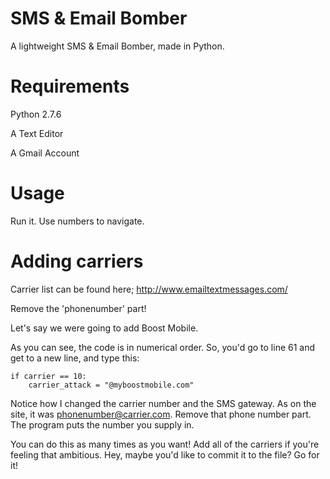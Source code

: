 SMS & Email Bomber 
====================

A lightweight SMS &amp; Email Bomber, made in Python.


Requirements
====================

Python 2.7.6

A Text Editor

A Gmail Account


Usage
====================

Run it.
Use numbers to navigate.

Adding carriers
====================

Carrier list can be found here; http://www.emailtextmessages.com/

Remove the 'phonenumber' part!

Let's say we were going to add Boost Mobile.

As you can see, the code is in numerical order. So, you'd go to line 61 and get to a new line, and type this:

<pre><code>if carrier == 10:
	carrier_attack = "@myboostmobile.com"</code></pre>
	
Notice how I changed the carrier number and the SMS gateway. As on the site, it was phonenumber@carrier.com. Remove that phone number part. The program puts the number you supply in. 

You can do this as many times as you want! Add all of the carriers if you're feeling that ambitious. 
Hey, maybe you'd like to commit it to the file? Go for it!
